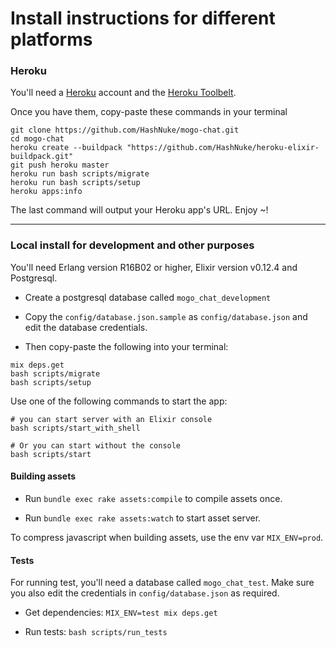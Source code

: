 # Install instructions for different platforms

### Heroku

You'll need a [Heroku](http://heroku.com) account and the [Heroku Toolbelt](https://toolbelt.heroku.com/).

Once you have them, copy-paste these commands in your terminal

```
git clone https://github.com/HashNuke/mogo-chat.git
cd mogo-chat
heroku create --buildpack "https://github.com/HashNuke/heroku-elixir-buildpack.git"
git push heroku master
heroku run bash scripts/migrate
heroku run bash scripts/setup
heroku apps:info
```

The last command will output your Heroku app's URL. Enjoy ~!

---

### Local install for development and other purposes

You'll need Erlang version R16B02 or higher, Elixir version v0.12.4 and Postgresql.

* Create a postgresql database called `mogo_chat_development`

* Copy the `config/database.json.sample` as `config/database.json` and edit the database credentials.

* Then copy-paste the following into your terminal:

```
mix deps.get
bash scripts/migrate
bash scripts/setup
```

Use one of the following commands to start the app:

```
# you can start server with an Elixir console
bash scripts/start_with_shell

# Or you can start without the console
bash scripts/start
```

#### Building assets

* Run `bundle exec rake assets:compile` to compile assets once.

* Run `bundle exec rake assets:watch` to start asset server.

To compress javascript when building assets, use the env var `MIX_ENV=prod`.

#### Tests

For running test, you'll need a database called `mogo_chat_test`. Make sure you also edit the credentials in `config/database.json` as required.

* Get dependencies: `MIX_ENV=test mix deps.get`

* Run tests: `bash scripts/run_tests`

